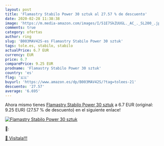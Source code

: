 ```yaml
---
layout: post
title: 'Flamastry Stabilo Power 30 sztuk al 27.57 % de descuento'
date: 2020-02-28 11:38:38
image: 'https://m.media-amazon.com/images/I/51E7SkZUUGL._AC_._SL200_.jpg'
comments: true
category: ofertas
author: ring
slug: 'B003MAV42S-es Flamastry Stabilo Power 30 sztuk'
tags: tole.es, stabilo, stabilo
actualPrice: 6.7 EUR
currency: EUR
price: 6.7
comparePrice: 9.25 EUR
prodname: 'Flamastry Stabilo Power 30 sztuk'
country: 'es'
flag: '🇪🇸'
buyurl: 'https://www.amazon.es/dp/B003MAV42S/?tag=tolees-21'
descuento: '27.57'
average: '6.695'
---
```


Ahora mismo tienes [Flamastry Stabilo Power 30 sztuk](https://www.amazon.es/dp/B003MAV42S/?tag=tolees-21) a 6.7 EUR (original: 9.25 EUR) (27.57 %  de descuento) en el siguiente enlace!

[![Flamastry Stabilo Power 30 sztuk](https://m.media-amazon.com/images/I/51E7SkZUUGL._AC_._SL200_.jpg)](https://www.amazon.es/dp/B003MAV42S/?tag=tolees-21)

🔎:


[🛒 Visítala!!!](https://www.amazon.es/dp/B003MAV42S/?tag=tolees-21)
